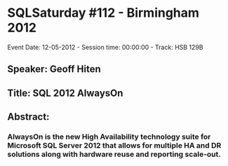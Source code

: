 # SQLSaturday #112 - Birmingham 2012
Event Date: 12-05-2012 - Session time: 00:00:00 - Track: HSB 129B
## Speaker: Geoff Hiten
## Title: SQL 2012 AlwaysOn
## Abstract:
### AlwaysOn is the new High Availability technology suite for Microsoft SQL Server 2012 that allows for multiple HA and DR solutions along with hardware reuse and reporting scale-out.
